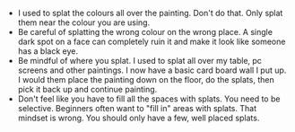 * I used to splat the colours all over the painting. Don't do that. Only splat them near the colour you are using.
* Be careful of splatting the wrong colour on the wrong place. A single dark spot on a face can completely ruin it and make it look like someone has a black eye.
* Be mindful of where you splat. I used to splat all over my table, pc screens and other paintings. I now have a basic card board wall I put up. I would them place the painting down on the floor, do the splats, then pick it back up and continue painting.
* Don't feel like you have to fill all the spaces with splats. You need to be selective. Beginners often want to "fill in" areas with splats. That mindset is wrong. You should only have a few, well placed splats.